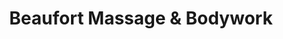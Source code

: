 ---
title: "Beaufort Massage & Bodywork"
url: /beaufort/beaufort-massage-and-bodywork/
shop: massage
---
